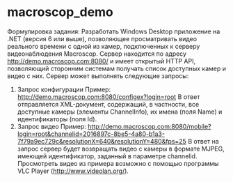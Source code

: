 # macroscop_demo
Формулировка задания:
Разработать Windows Desktop приложение на .NET (версия 6 или выше), позволяющее просматривать видео реального времени с одной из камер, подключенных к серверу видеонаблюдения Macroscop. Сервер находится по адресу http://demo.macroscop.com:8080/ и имеет открытый HTTP API,  позволяющий сторонним системам получать список доступных камер и видео с них.
Сервер может выполнять следующие запросы:
1.	Запрос конфигурации
Пример: http://demo.macroscop.com:8080/configex?login=root
В ответ отправляется XML-документ, содержащий, в частности, все доступные камеры (элементы ChannelInfo), их имена (поля Name) и идентификаторы (поля Id).
2.	Запрос видео
Пример: http://demo.macroscop.com:8080/mobile?login=root&channelid=2016897c-8be5-4a80-b1a3-7f79a9ec729c&resolutionX=640&resolutionY=480&fps=25
В ответ на запрос сервер будет возвращать видео с камеры в формате MJPEG, имеющей идентификатор, заданный в параметре channelid.  Просмотреть видео из примера возможно с помощью программы VLC Player (http://www.videolan.org/).
